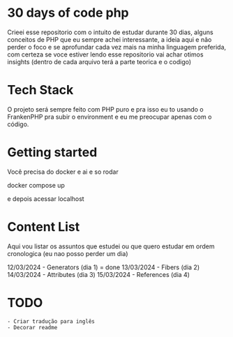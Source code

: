 # 30 days of code php

Crieei esse repositorio com o intuito de estudar durante 30 dias, alguns conceitos de PHP que eu sempre achei interessante, a ideia aqui e não perder o foco e se aprofundar cada vez mais na minha linguagem preferida, com certeza se voce estiver lendo esse repositorio vai achar otimos insights (dentro de cada arquivo terá a parte teorica e o codigo)

# Tech Stack

O projeto será sempre feito com PHP puro e pra isso eu to usando o FrankenPHP pra subir o environment e eu me preocupar apenas com o código.

# Getting started

Você precisa do docker e ai e so rodar

docker compose up

e depois acessar localhost

# Content List

Aqui vou listar os assuntos que estudei ou que quero estudar em ordem cronologica (eu nao posso perder um dia)

12/03/2024 - Generators (dia 1) = done
13/03/2024 - Fibers (dia 2)
14/03/2024 - Attributes (dia 3)
15/03/2024 - References (dia 4)

# TODO
    - Criar tradução para inglês
    - Decorar readme
